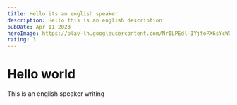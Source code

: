 ```yaml
---
title: Hello its an english speaker
description: Hello this is an english description
pubDate: Apr 11 2023
heroImage: https://play-lh.googleusercontent.com/NrILPEdl-IYjtoPX6sYcWOzVkB0gI4fRbPp1ypetLQ-iB00IEpiBlTHXGclGdIhZ1A=w480-h960-rw
rating: 3
---
```

# H﻿ello world

T﻿his is an english speaker writing